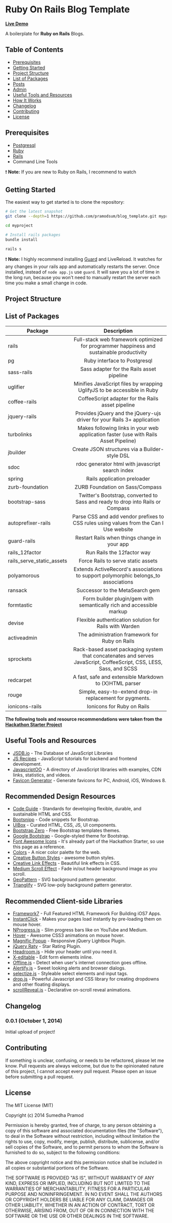 Ruby On Rails Blog Template
=======================

[**Live Demo**](http://railsblogtemplate.herokuapp.com)

A boilerplate for **Ruby on Rails** Blogs.

<!--<h4 align="center">Default Theme</h4>

![](https://lh6.googleusercontent.com/-J4_ttNHnWZo/U5IivU_0-XI/AAAAAAAAEIg/XikKjaSdReU/w1320-h986-no/Screenshot+2014-06-06+16.20.41.png)-->

Table of Contents
-----------------

- [Prerequisites](#prerequisites)
- [Getting Started](#getting-started)
- [Project Structure](#project-structure)
- [List of Packages](#list-of-packages)
- [Posts](#generator)
- [Admin](#obtaining-api-keys)
- [Useful Tools and Resources](#useful-tools-and-resources)
- [How It Works](#how-it-works-mini-guides)
- [Changelog](#changelog)
- [Contributing](#contributing)
- [License](#license)

Prerequisites
-------------

- [Postgresql](http://www.postgresql.org/)
- [Ruby](https://www.ruby-lang.org/)
- [Rails](http://rubyonrails.org/download/)
- Command Line Tools

:exclamation: **Note:** If you are new to Ruby on Rails, I recommend to watch

Getting Started
---------------

The easiest way to get started is to clone the repository:

```bash
# Get the latest snapshot
git clone --depth=1 https://github.com/pramodsum/blog_template.git myproject

cd myproject

# Install rails packages
bundle install

rails s
```

:exclamation: **Note:** I highly recommend installing [Guard](https://github.com/guard/guard) and LiveReload.
It watches for any changes in your  rails app and automatically restarts the
server. Once installed, instead of `node app.js` use `guard`. It will
save you a lot of time in the long run, because you won't need to manually
restart the server each time you make a small change in code.


Project Structure
-----------------

<!--| | Name                               | Description                                                 |
| ---------------------------------- |:-----------------------------------------------------------:|
**config**/passport.js             | Passport Local and OAuth strategies, plus login middleware. |
| **config**/secrets.js              | Your API keys, tokens, passwords and database URL.          |
| **controllers**/api.js             | Controller for /api route and all api examples.             |
| **controllers**/contact.js         | Controller for contact form.                                |
| **controllers**/home.js            | Controller for home page (index).                           |
| **controllers**/user.js            | Controller for user account management.                     |
| **models**/User.js                 | Mongoose schema and model for User.                         |
| **public**/                        | Static assets (fonts, css, js, img).                        |
| **public**/**js**/application.js   | Specify client-side JavaScript dependencies.                |
| **public**/**js**/main.js          | Place your client-side JavaScript here.                     |
| **public**/**css**/styles.less     | Main stylesheet for your app.                               |
| **public/css/themes**/default.less | Some Bootstrap overrides to make it look prettier.          |
| **views/account**/                 | Templates for *login, password reset, signup, profile*.     |
| **views/api**/                     | Templates for API Examples.                                 |
| **views/partials**/flash.jade      | Error, info and success flash notifications.                |
| **views/partials**/navigation.jade | Navbar partial template.                                    |
| **views/partials**/footer.jade     | Footer partial template.                                    |
| **views**/layout.jade              | Base template.                                              |
| **views**/home.jade                | Home page template.                                         |
| app.js                             | Main application file.                                      |
| setup.js                       | Tool for removing authentication providers and other things.|

:exclamation: **Note:** There is no preference how you name or structure your views.
You could place all your templates in a top-level `views` directory without
having a nested folder structure, if that makes things easier for you.
Just don't forget to update `extends ../layout`  and corresponding
`res.render()` paths in controllers.-->

List of Packages
----------------

| Package                         | Description   |
| ------------------------------- |:-------------:|
| rails                           | Full-stack web framework optimized for programmer happiness and sustainable productivity |
| pg                   | Ruby interface to Postgresql |
| sass-rails                         | Sass adapter for the Rails asset pipeline  |
| uglifier                       | Minifies JavaScript files by wrapping UglifyJS to be accessible in Ruby |
| coffee-rails                  | CoffeeScript adapter for the Rails asset pipeline |
| jquery-rails                   | Provides jQuery and the jQuery-ujs driver for your Rails 3+ application |
| turbolinks                            | Makes following links in your web application faster (use with Rails Asset Pipeline) |
| jbuilder                         | Create JSON structures via a Builder-style DSL |
| sdoc                     | rdoc generator html with javascript search index |
| spring                   | Rails application preloader |
| zurb-foundation                 | ZURB Foundation on Sass/Compass |
| bootstrap-sass                          | Twitter's Bootstrap, converted to Sass and ready to drop into Rails or Compass |
| autoprefixer-rails                     | Parse CSS and add vendor prefixes to CSS rules using values from the Can I Use website |
| guard-rails                    | Restart Rails when things change in your app |
| rails_12factor                 | Run Rails the 12factor way |
| rails_serve_static_assets                   | Force Rails to serve static assets |
| polyamorous               | Extends ActiveRecord's associations to support polymorphic belongs_to associations |
| ransack                         | Successor to the MetaSearch gem |
| formtastic                      | Form builder plugin/gem with semantically rich and accessible markup |
| devise                            | Flexible authentication solution for Rails with Warden |
| activeadmin                          | The administration framework for Ruby on Rails |
| sprockets                  | Rack-based asset packaging system that concatenates and serves JavaScript, CoffeeScript, CSS, LESS, Sass, and SCSS |
| redcarpet                            | A fast, safe and extensible Markdown to (X)HTML parser |
| rouge                           | Simple, easy-to-extend drop-in replacement for pygments.        |
| ionicons-rails                        | Ionicons for Ruby on Rails |

**The following tools and resource recommendations were taken from the [Hackathon Starter Project](https://github.com/sahat/hackathon-starter/blob/master/README.md)**

Useful Tools and Resources
--------------------------
- [JSDB.io](http://www.jsdb.io) - The Database of JavaScript Libraries
- [JS Recipes](http://jsrecipes.org) - JavaScript tutorials for backend and frontend development.
- [JavascriptOO](http://www.javascriptoo.com/) - A directory of JavaScript libraries with examples, CDN links, statistics, and videos.
- [Favicon Generator](http://realfavicongenerator.net/) - Generate favicons for PC, Android, iOS, Windows 8.

Recommended Design Resources
----------------------------
- [Code Guide](http://codeguide.co/) - Standards for developing flexible, durable, and sustainable HTML and CSS.
- [Bootsnipp](http://bootsnipp.com/) - Code snippets for Bootstrap.
- [UIBox](http://www.uibox.in) - Curated HTML, CSS, JS, UI components.
- [Bootstrap Zero](http://bootstrapzero.com/) - Free Bootstrap templates themes.
- [Google Bootstrap](http://todc.github.io/todc-bootstrap/) - Google-styled theme for Bootstrap.
- [Font Awesome Icons](http://fortawesome.github.io/Font-Awesome/icons/) - It's already part of the Hackathon Starter, so use this page as a reference.
- [Colors](http://clrs.cc) - A nicer color palette for the web.
- [Creative Button Styles](http://tympanus.net/Development/CreativeButtons/) - awesome button styles.
- [Creative Link Effects](http://tympanus.net/Development/CreativeLinkEffects/) - Beautiful link effects in CSS.
- [Medium Scroll Effect](http://codepen.io/andreasstorm/pen/pyjEh) - Fade in/out header background image as you scroll.
- [GeoPattern](https://github.com/btmills/geopattern) - SVG background pattern generator.
- [Trianglify](https://github.com/qrohlf/trianglify) - SVG low-poly background pattern generator.

Recommended Client-side Libraries
---------------------------------

- [Framework7](http://www.idangero.us/framework7) - Full Featured HTML Framework For Building iOS7 Apps.
- [InstantClick](http://instantclick.io) - Makes your pages load instantly by pre-loading them on mouse hover.
- [NProgress.js](https://github.com/rstacruz/nprogress) - Slim progress bars like on YouTube and Medium.
- [Hover](https://github.com/IanLunn/Hover) - Awesome CSS3 animations on mouse hover.
- [Magnific Popup](http://dimsemenov.com/plugins/magnific-popup/) - Responsive jQuery Lightbox Plugin.
- [jQuery Raty](http://wbotelhos.com/raty/) - Star Rating Plugin.
- [Headroom.js](http://wicky.nillia.ms/headroom.js/) - Hide your header until you need it.
- [X-editable](http://vitalets.github.io/x-editable/) - Edit form elements inline.
- [Offline.js](http://github.hubspot.com/offline/docs/welcome/) - Detect when user's internet connection goes offline.
- [Alertify.js](http://fabien-d.github.io/alertify.js/) - Sweet looking alerts and browser dialogs.
- [selectize.js](http://brianreavis.github.io/selectize.js/) - Styleable select elements and input tags.
- [drop.js](http://github.hubspot.com/drop/docs/welcome/) -  Powerful Javascript and CSS library for creating dropdowns and other floating displays.
- [scrollReveal.js](https://github.com/julianlloyd/scrollReveal.js) - Declarative on-scroll reveal animations.

Changelog
---------
### 0.0.1 (October 1, 2014)
Initial upload of project!

Contributing
------------

If something is unclear, confusing, or needs to be refactored, please let me know.
Pull requests are always welcome, but due to the opinionated nature of this
project, I cannot accept every pull request. Please open an issue before
submitting a pull request.

License
-------

The MIT License (MIT)

Copyright (c) 2014 Sumedha Pramod

Permission is hereby granted, free of charge, to any person obtaining a copy
of this software and associated documentation files (the "Software"), to deal
in the Software without restriction, including without limitation the rights
to use, copy, modify, merge, publish, distribute, sublicense, and/or sell
copies of the Software, and to permit persons to whom the Software is
furnished to do so, subject to the following conditions:

The above copyright notice and this permission notice shall be included in
all copies or substantial portions of the Software.

THE SOFTWARE IS PROVIDED "AS IS", WITHOUT WARRANTY OF ANY KIND, EXPRESS OR
IMPLIED, INCLUDING BUT NOT LIMITED TO THE WARRANTIES OF MERCHANTABILITY,
FITNESS FOR A PARTICULAR PURPOSE AND NONINFRINGEMENT. IN NO EVENT SHALL THE
AUTHORS OR COPYRIGHT HOLDERS BE LIABLE FOR ANY CLAIM, DAMAGES OR OTHER
LIABILITY, WHETHER IN AN ACTION OF CONTRACT, TORT OR OTHERWISE, ARISING FROM,
OUT OF OR IN CONNECTION WITH THE SOFTWARE OR THE USE OR OTHER DEALINGS IN
THE SOFTWARE.

